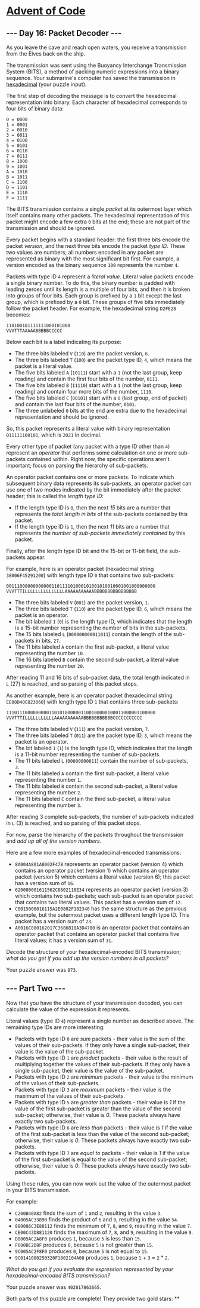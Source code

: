 # [Advent of Code](https://adventofcode.com/)

## --- Day 16: Packet Decoder ---

As you leave the cave and reach open waters, you receive a transmission
from the Elves back on the ship.

The transmission was sent using the Buoyancy Interchange Transmission
System (<span
title="Just be glad it wasn't sent using the BuoyancY Transmission Encoding System.">BITS</span>),
a method of packing numeric expressions into a binary sequence. Your
submarine's computer has saved the transmission in
[hexadecimal](https://en.wikipedia.org/wiki/Hexadecimal) (your puzzle
input).

The first step of decoding the message is to convert the hexadecimal
representation into binary. Each character of hexadecimal corresponds to
four bits of binary data:

    0 = 0000
    1 = 0001
    2 = 0010
    3 = 0011
    4 = 0100
    5 = 0101
    6 = 0110
    7 = 0111
    8 = 1000
    9 = 1001
    A = 1010
    B = 1011
    C = 1100
    D = 1101
    E = 1110
    F = 1111

The BITS transmission contains a single *packet* at its outermost layer
which itself contains many other packets. The hexadecimal representation
of this packet might encode a few extra `0` bits at the end; these are
not part of the transmission and should be ignored.

Every packet begins with a standard header: the first three bits encode
the packet *version*, and the next three bits encode the packet *type
ID*. These two values are numbers; all numbers encoded in any packet are
represented as binary with the most significant bit first. For example,
a version encoded as the binary sequence `100` represents the number
`4`.

Packets with type ID `4` represent a *literal value*. Literal value
packets encode a single binary number. To do this, the binary number is
padded with leading zeroes until its length is a multiple of four bits,
and then it is broken into groups of four bits. Each group is prefixed
by a `1` bit except the last group, which is prefixed by a `0` bit.
These groups of five bits immediately follow the packet header. For
example, the hexadecimal string `D2FE28` becomes:

    110100101111111000101000
    VVVTTTAAAAABBBBBCCCCC

Below each bit is a label indicating its purpose:

-   The three bits labeled `V` (`110`) are the packet version, `6`.
-   The three bits labeled `T` (`100`) are the packet type ID, `4`,
    which means the packet is a literal value.
-   The five bits labeled `A` (`10111`) start with a `1` (not the last
    group, keep reading) and contain the first four bits of the number,
    `0111`.
-   The five bits labeled `B` (`11110`) start with a `1` (not the last
    group, keep reading) and contain four more bits of the number,
    `1110`.
-   The five bits labeled `C` (`00101`) start with a `0` (last group,
    end of packet) and contain the last four bits of the number, `0101`.
-   The three unlabeled `0` bits at the end are extra due to the
    hexadecimal representation and should be ignored.

So, this packet represents a literal value with binary representation
`011111100101`, which is `2021` in decimal.

Every other type of packet (any packet with a type ID other than `4`)
represent an *operator* that performs some calculation on one or more
sub-packets contained within. Right now, the specific operations aren't
important; focus on parsing the hierarchy of sub-packets.

An operator packet contains one or more packets. To indicate which
subsequent binary data represents its sub-packets, an operator packet
can use one of two modes indicated by the bit immediately after the
packet header; this is called the *length type ID*:

-   If the length type ID is `0`, then the next *15* bits are a number
    that represents the *total length in bits* of the sub-packets
    contained by this packet.
-   If the length type ID is `1`, then the next *11* bits are a number
    that represents the *number of sub-packets immediately contained* by
    this packet.

Finally, after the length type ID bit and the 15-bit or 11-bit field,
the sub-packets appear.

For example, here is an operator packet (hexadecimal string
`38006F45291200`) with length type ID `0` that contains two sub-packets:

    00111000000000000110111101000101001010010001001000000000
    VVVTTTILLLLLLLLLLLLLLLAAAAAAAAAAABBBBBBBBBBBBBBBB

-   The three bits labeled `V` (`001`) are the packet version, `1`.
-   The three bits labeled `T` (`110`) are the packet type ID, `6`,
    which means the packet is an operator.
-   The bit labeled `I` (`0`) is the length type ID, which indicates
    that the length is a 15-bit number representing the number of bits
    in the sub-packets.
-   The 15 bits labeled `L` (`000000000011011`) contain the length of
    the sub-packets in bits, `27`.
-   The 11 bits labeled `A` contain the first sub-packet, a literal
    value representing the number `10`.
-   The 16 bits labeled `B` contain the second sub-packet, a literal
    value representing the number `20`.

After reading 11 and 16 bits of sub-packet data, the total length
indicated in `L` (27) is reached, and so parsing of this packet stops.

As another example, here is an operator packet (hexadecimal string
`EE00D40C823060`) with length type ID `1` that contains three
sub-packets:

    11101110000000001101010000001100100000100011000001100000
    VVVTTTILLLLLLLLLLLAAAAAAAAAAABBBBBBBBBBBCCCCCCCCCCC

-   The three bits labeled `V` (`111`) are the packet version, `7`.
-   The three bits labeled `T` (`011`) are the packet type ID, `3`,
    which means the packet is an operator.
-   The bit labeled `I` (`1`) is the length type ID, which indicates
    that the length is a 11-bit number representing the number of
    sub-packets.
-   The 11 bits labeled `L` (`00000000011`) contain the number of
    sub-packets, `3`.
-   The 11 bits labeled `A` contain the first sub-packet, a literal
    value representing the number `1`.
-   The 11 bits labeled `B` contain the second sub-packet, a literal
    value representing the number `2`.
-   The 11 bits labeled `C` contain the third sub-packet, a literal
    value representing the number `3`.

After reading 3 complete sub-packets, the number of sub-packets
indicated in `L` (3) is reached, and so parsing of this packet stops.

For now, parse the hierarchy of the packets throughout the transmission
and *add up all of the version numbers*.

Here are a few more examples of hexadecimal-encoded transmissions:

-   `8A004A801A8002F478` represents an operator packet (version 4) which
    contains an operator packet (version 1) which contains an operator
    packet (version 5) which contains a literal value (version 6); this
    packet has a version sum of `16`.
-   `620080001611562C8802118E34` represents an operator packet
    (version 3) which contains two sub-packets; each sub-packet is an
    operator packet that contains two literal values. This packet has a
    version sum of `12`.
-   `C0015000016115A2E0802F182340` has the same structure as the
    previous example, but the outermost packet uses a different length
    type ID. This packet has a version sum of `23`.
-   `A0016C880162017C3686B18A3D4780` is an operator packet that contains
    an operator packet that contains an operator packet that contains
    five literal values; it has a version sum of `31`.

Decode the structure of your hexadecimal-encoded BITS transmission;
*what do you get if you add up the version numbers in all packets?*

Your puzzle answer was `873`.

## --- Part Two ---

Now that you have the structure of your transmission decoded, you can
calculate the value of the expression it represents.

Literal values (type ID `4`) represent a single number as described
above. The remaining type IDs are more interesting:

-   Packets with type ID `0` are *sum* packets - their value is the sum
    of the values of their sub-packets. If they only have a single
    sub-packet, their value is the value of the sub-packet.
-   Packets with type ID `1` are *product* packets - their value is the
    result of multiplying together the values of their sub-packets. If
    they only have a single sub-packet, their value is the value of the
    sub-packet.
-   Packets with type ID `2` are *minimum* packets - their value is the
    minimum of the values of their sub-packets.
-   Packets with type ID `3` are *maximum* packets - their value is the
    maximum of the values of their sub-packets.
-   Packets with type ID `5` are *greater than* packets - their value is
    *1* if the value of the first sub-packet is greater than the value
    of the second sub-packet; otherwise, their value is *0*. These
    packets always have exactly two sub-packets.
-   Packets with type ID `6` are *less than* packets - their value is
    *1* if the value of the first sub-packet is less than the value of
    the second sub-packet; otherwise, their value is *0*. These packets
    always have exactly two sub-packets.
-   Packets with type ID `7` are *equal to* packets - their value is *1*
    if the value of the first sub-packet is equal to the value of the
    second sub-packet; otherwise, their value is *0*. These packets
    always have exactly two sub-packets.

Using these rules, you can now work out the value of the outermost
packet in your BITS transmission.

For example:

-   `C200B40A82` finds the sum of `1` and `2`, resulting in the value
    `3`.
-   `04005AC33890` finds the product of `6` and `9`, resulting in the
    value `54`.
-   `880086C3E88112` finds the minimum of `7`, `8`, and `9`, resulting
    in the value `7`.
-   `CE00C43D881120` finds the maximum of `7`, `8`, and `9`, resulting
    in the value `9`.
-   `D8005AC2A8F0` produces `1`, because `5` is less than `15`.
-   `F600BC2D8F` produces `0`, because `5` is not greater than `15`.
-   `9C005AC2F8F0` produces `0`, because `5` is not equal to `15`.
-   `9C0141080250320F1802104A08` produces `1`, because `1` + `3` =
    `2` \* `2`.

*What do you get if you evaluate the expression represented by your
hexadecimal-encoded BITS transmission?*

Your puzzle answer was `402817863665`.

Both parts of this puzzle are complete! They provide two gold stars:
\*\*
